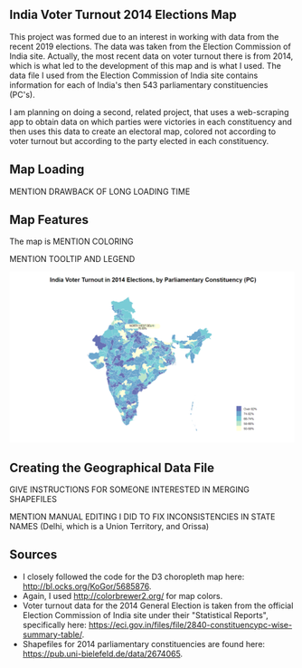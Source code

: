 ## India Voter Turnout 2014 Elections Map
This project was formed due to an interest in working with data from the recent 2019 elections. The data was taken from the Election Commission of India site. Actually, the most recent data on voter turnout there is from 2014, which is what led to the development of this map and is what I used. The data file I used from the Election Commission of India site contains information for each of India's then 543 parliamentary constituencies (PC's).

I am planning on doing a second, related project, that uses a web-scraping app to obtain data on which parties were victories in each constituency and then uses this data to create an electoral map, colored not according to voter turnout but according to the party elected in each constituency.

## Map Loading

MENTION DRAWBACK OF LONG LOADING TIME

## Map Features
The map is 
MENTION COLORING

MENTION TOOLTIP AND LEGEND

![Screenshot of Map](screenshot.png  "screenshot")

## Creating the Geographical Data File

GIVE INSTRUCTIONS FOR SOMEONE INTERESTED IN MERGING SHAPEFILES

MENTION MANUAL EDITING I DID TO FIX INCONSISTENCIES IN STATE NAMES (Delhi, which is a Union Territory, and Orissa)

## Sources
- I closely followed the code for the D3 choropleth map here: http://bl.ocks.org/KoGor/5685876.
- Again, I used http://colorbrewer2.org/ for map colors.
- Voter turnout data for the 2014 General Election is taken from the official Election Commission of India site under their "Statistical Reports", specifically here: https://eci.gov.in/files/file/2840-constituencypc-wise-summary-table/.
- Shapefiles for 2014 parliamentary constituencies are found here: https://pub.uni-bielefeld.de/data/2674065. 